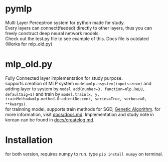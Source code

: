 # pymlp
Multi Layer Perceptron system for python made for study.<br>
Every layers can connect(feeded) directly to other layers, thus you can freely construct deep neural network models.<br>
Check out the test.py file to see example of this. Docs file is outdated (Works for mlp_old.py)

# mlp_old.py
Fully Connected layer implementation for study purpose. <br>supports creation of MLP system `model=mlp.nsystem(inputsize=n)` and adding layer to system by `model.add(number=3, function=mlp.ReLU, defaultSig=1)` and train by `model.train(x, y, trainMethod=mlp.method.GradientDescent, series=True, verbose=0, **kwargs)`. <br>for trainning model, supports train methods for SGD, [Genetic Algorithm](https://www.mdpi.com/1099-4300/22/11/1239/pdf). for more information, visit [docs/docs.md](https://github.com/dnjstlr555/pymlp/blob/main/docs/docs.md). Implementation and study note in korean can be found in [docs/createlog.md](https://github.com/dnjstlr555/pymlp/blob/main/docs/createlog.md).<br>

# Installation
for both version, requires numpy to run. type `pip install numpy` on terminal.
